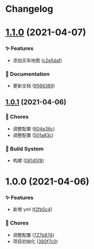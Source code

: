# Changelog

# [1.1.0](https://github.com/arvinxx/user-journey-map-template/compare/v1.0.1...v1.1.0) (2021-04-07)


### ✨ Features

* 添加买车地图 ([c2e5daf](https://github.com/arvinxx/user-journey-map-template/commit/c2e5daf))


### 📝 Documentation

* 更新文档 ([9566389](https://github.com/arvinxx/user-journey-map-template/commit/9566389))

## [1.0.1](https://github.com/arvinxx/user-journey-map-template/compare/v1.0.0...v1.0.1) (2021-04-06)


### 🎫 Chores

* 调整配置 ([604e36c](https://github.com/arvinxx/user-journey-map-template/commit/604e36c))
* 调整配置 ([501a83c](https://github.com/arvinxx/user-journey-map-template/commit/501a83c))


### 👷 Build System

* 构建 ([08145f8](https://github.com/arvinxx/user-journey-map-template/commit/08145f8))

# 1.0.0 (2021-04-06)


### ✨ Features

* 新增 yml ([f2fb5c4](https://github.com/arvinxx/user-journey-map-template/commit/f2fb5c4))


### 🎫 Chores

* 调整配置 ([727b874](https://github.com/arvinxx/user-journey-map-template/commit/727b874))
* 项目初始化 ([380f7c0](https://github.com/arvinxx/user-journey-map-template/commit/380f7c0))
